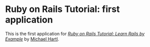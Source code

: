 # Ruby on Rails Tutorial: first application

This is the first application for
[*Ruby on Rails Tutorial: Learn Rails by Example*](http://www.railstutorial.org)
by [Michael Hartl](http://www.michaelhartl.com/).

